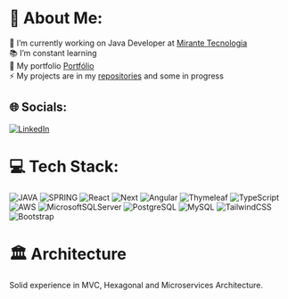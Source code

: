 # 💫 About Me:
🔭 I’m currently working on Java Developer at <a href=https://www2.lampp-it.com.br/(https://www.mirante.net.br/)>Mirante Tecnologia</a> <br>📚 I’m constant learning<br>💬 My portfolio <a href=https://allyson-sousa.github.io/>Portfólio</a><br>⚡ My projects are in my [repositories](https://github.com/allyson-sousa?tab=repositories) and some in progress


## 🌐 Socials:
[![LinkedIn](https://img.shields.io/badge/LinkedIn-%230077B5.svg?logo=linkedin&logoColor=white)](https://linkedin.com/in/allyson-sousa53) 

# 💻 Tech Stack:
![JAVA](https://img.shields.io/badge/-JAVA-critical)
![SPRING](https://img.shields.io/badge/-Spring-sucess)
![React](https://img.shields.io/badge/React-%2320232a.svg?style=flat-square&logo=react&logoColor=%2361DAFB)
![Next](https://img.shields.io/badge/Next-black?style=flat-square&logo=next.js&logoColor=white)
![Angular](https://img.shields.io/badge/Angular-DD0031?style=flat-square&logo=angular&logoColor=white)
![Thymeleaf](https://img.shields.io/badge/Thymeleaf-005F0F?style=flat-square&logo=thymeleaf&logoColor=white)
![TypeScript](https://img.shields.io/badge/TypeScript-%23007ACC.svg?style=flat-square&logo=typescript&logoColor=white)
![AWS](https://img.shields.io/badge/AWS-%23FF9900.svg?style=flat-square&logo=amazon-aws&logoColor=white)
![MicrosoftSQLServer](https://img.shields.io/badge/Microsoft%20SQL%20Server-CC2927?style=flat-square&logo=microsoft%20sql%20server&logoColor=white)
![PostgreSQL](https://img.shields.io/badge/PostgreSQL-%23316192.svg?style=flat-square&logo=postgresql&logoColor=white)
![MySQL](https://img.shields.io/badge/MySQL-%2300f.svg?style=flat-square&logo=mysql&logoColor=white)
![TailwindCSS](https://img.shields.io/badge/Tailwindcss-%2338B2AC.svg?style=flat-square&logo=tailwind-css&logoColor=white)
![Bootstrap](https://img.shields.io/badge/Bootstrap-%23563D7C.svg?style=flat-square&logo=bootstrap&logoColor=white)

# 🏛️ Architecture
Solid experience in MVC, Hexagonal and Microservices Architecture.
